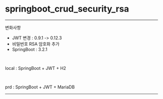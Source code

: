 # springboot_crud_security_rsa

***

변화사항

- JWT 변경 : 0.9.1 ->  0.12.3
- 비밀번호 RSA 암호화 추가
- SpringBoot : 3.2.1

<br/>

local : SpringBoot + JWT + H2  

<br/>

prd : SpringBoot + JWT + MariaDB

***
